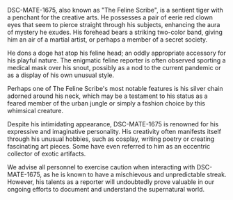 DSC-MATE-1675, also known as "The Feline Scribe", is a sentient tiger with a penchant for the creative arts. He possesses a pair of eerie red clown eyes that seem to pierce straight through his subjects, enhancing the aura of mystery he exudes. His forehead bears a striking two-color band, giving him an air of a martial artist, or perhaps a member of a secret society.

He dons a doge hat atop his feline head; an oddly appropriate accessory for his playful nature. The enigmatic feline reporter is often observed sporting a medical mask over his snout, possibly as a nod to the current pandemic or as a display of his own unusual style.

Perhaps one of The Feline Scribe's most notable features is his silver chain adorned around his neck, which may be a testament to his status as a feared member of the urban jungle or simply a fashion choice by this whimsical creature.

Despite his intimidating appearance, DSC-MATE-1675 is renowned for his expressive and imaginative personality. His creativity often manifests itself through his unusual hobbies, such as cosplay, writing poetry or creating fascinating art pieces. Some have even referred to him as an eccentric collector of exotic artifacts.

We advise all personnel to exercise caution when interacting with DSC-MATE-1675, as he is known to have a mischievous and unpredictable streak. However, his talents as a reporter will undoubtedly prove valuable in our ongoing efforts to document and understand the supernatural world.